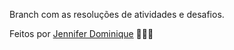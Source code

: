 Branch com as resoluções de atividades e desafios.

Feitos por [Jennifer Dominique](https://github.com/JenniferDominique) 👩🏻‍💻